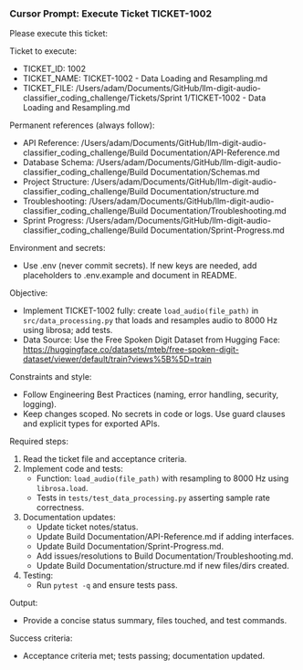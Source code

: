 ### Cursor Prompt: Execute Ticket TICKET-1002

Please execute this ticket:

Ticket to execute:
- TICKET_ID: 1002
- TICKET_NAME: TICKET-1002 - Data Loading and Resampling.md
- TICKET_FILE: /Users/adam/Documents/GitHub/llm-digit-audio-classifier_coding_challenge/Tickets/Sprint 1/TICKET-1002 - Data Loading and Resampling.md

Permanent references (always follow):
- API Reference: /Users/adam/Documents/GitHub/llm-digit-audio-classifier_coding_challenge/Build Documentation/API-Reference.md
- Database Schema: /Users/adam/Documents/GitHub/llm-digit-audio-classifier_coding_challenge/Build Documentation/Schemas.md
- Project Structure: /Users/adam/Documents/GitHub/llm-digit-audio-classifier_coding_challenge/Build Documentation/structure.md
- Troubleshooting: /Users/adam/Documents/GitHub/llm-digit-audio-classifier_coding_challenge/Build Documentation/Troubleshooting.md
- Sprint Progress: /Users/adam/Documents/GitHub/llm-digit-audio-classifier_coding_challenge/Build Documentation/Sprint-Progress.md

Environment and secrets:
- Use .env (never commit secrets). If new keys are needed, add placeholders to .env.example and document in README.

Objective:
- Implement TICKET-1002 fully: create `load_audio(file_path)` in `src/data_processing.py` that loads and resamples audio to 8000 Hz using librosa; add tests.
- Data Source: Use the Free Spoken Digit Dataset from Hugging Face: https://huggingface.co/datasets/mteb/free-spoken-digit-dataset/viewer/default/train?views%5B%5D=train

Constraints and style:
- Follow Engineering Best Practices (naming, error handling, security, logging).
- Keep changes scoped. No secrets in code or logs. Use guard clauses and explicit types for exported APIs.

Required steps:
1) Read the ticket file and acceptance criteria.
2) Implement code and tests:
   - Function: `load_audio(file_path)` with resampling to 8000 Hz using `librosa.load`.
   - Tests in `tests/test_data_processing.py` asserting sample rate correctness.
3) Documentation updates:
   - Update ticket notes/status.
   - Update Build Documentation/API-Reference.md if adding interfaces.
   - Update Build Documentation/Sprint-Progress.md.
   - Add issues/resolutions to Build Documentation/Troubleshooting.md.
   - Update Build Documentation/structure.md if new files/dirs created.
4) Testing:
   - Run `pytest -q` and ensure tests pass.

Output:
- Provide a concise status summary, files touched, and test commands.

Success criteria:
- Acceptance criteria met; tests passing; documentation updated. 